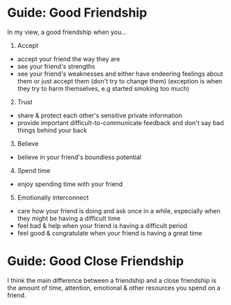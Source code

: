 # Guide: Good Friendship

In my view, a good friendship when you...

1. Accept
- accept your friend the way they are
- see your friend's strengths
- see your friend's weaknesses and either have endeering feelings about them or just accept them (don't try to change them)
  (exception is when they try to harm themselves, e.g started smoking too much)

2. Trust
- share & protect each other's sensitive private information
- provide important difficult-to-communicate feedback and don't say bad things behind your back

3. Believe
- believe in your friend's boundless potential

4. Spend time
- enjoy spending time with your friend

5. Emotionally interconnect
- care how your friend is doing and ask once in a while, especially when they might be having a difficult time
- feel bad & help when your friend is having a difficult period
- feel good & congratulate when your friend is having a great time

# Guide: Good Close Friendship

I think the main difference between a friendship and a close friendship is the amount of time, attention, emotional & other resources you spend on a friend.
